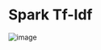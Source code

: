 # Spark  Tf-Idf

![image](https://user-images.githubusercontent.com/49230518/139554059-78a1394a-2526-40dd-932c-16ad09f3607c.png)

